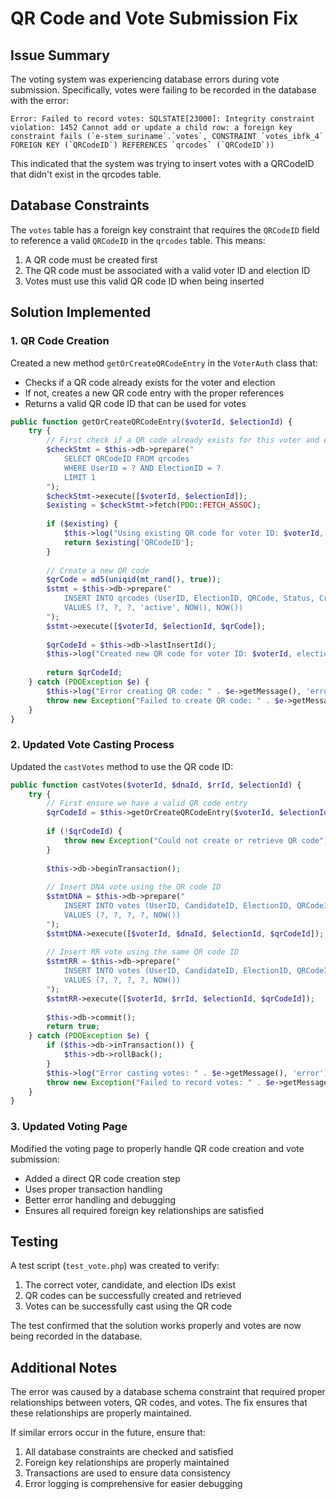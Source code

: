 # QR Code and Vote Submission Fix

## Issue Summary

The voting system was experiencing database errors during vote submission. Specifically, votes were failing to be recorded in the database with the error:

```
Error: Failed to record votes: SQLSTATE[23000]: Integrity constraint violation: 1452 Cannot add or update a child row: a foreign key constraint fails (`e-stem_suriname`.`votes`, CONSTRAINT `votes_ibfk_4` FOREIGN KEY (`QRCodeID`) REFERENCES `qrcodes` (`QRCodeID`))
```

This indicated that the system was trying to insert votes with a QRCodeID that didn't exist in the qrcodes table.

## Database Constraints

The `votes` table has a foreign key constraint that requires the `QRCodeID` field to reference a valid `QRCodeID` in the `qrcodes` table. This means:

1. A QR code must be created first
2. The QR code must be associated with a valid voter ID and election ID
3. Votes must use this valid QR code ID when being inserted

## Solution Implemented

### 1. QR Code Creation

Created a new method `getOrCreateQRCodeEntry` in the `VoterAuth` class that:
- Checks if a QR code already exists for the voter and election
- If not, creates a new QR code entry with the proper references
- Returns a valid QR code ID that can be used for votes

```php
public function getOrCreateQRCodeEntry($voterId, $electionId) {
    try {
        // First check if a QR code already exists for this voter and election
        $checkStmt = $this->db->prepare("
            SELECT QRCodeID FROM qrcodes 
            WHERE UserID = ? AND ElectionID = ?
            LIMIT 1
        ");
        $checkStmt->execute([$voterId, $electionId]);
        $existing = $checkStmt->fetch(PDO::FETCH_ASSOC);
        
        if ($existing) {
            $this->log("Using existing QR code for voter ID: $voterId, election: $electionId", 'info');
            return $existing['QRCodeID'];
        }
        
        // Create a new QR code
        $qrCode = md5(uniqid(mt_rand(), true));
        $stmt = $this->db->prepare("
            INSERT INTO qrcodes (UserID, ElectionID, QRCode, Status, CreatedAt, UpdatedAt)
            VALUES (?, ?, ?, 'active', NOW(), NOW())
        ");
        $stmt->execute([$voterId, $electionId, $qrCode]);
        
        $qrCodeId = $this->db->lastInsertId();
        $this->log("Created new QR code for voter ID: $voterId, election: $electionId, QR code ID: $qrCodeId", 'info');
        
        return $qrCodeId;
    } catch (PDOException $e) {
        $this->log("Error creating QR code: " . $e->getMessage(), 'error');
        throw new Exception("Failed to create QR code: " . $e->getMessage());
    }
}
```

### 2. Updated Vote Casting Process

Updated the `castVotes` method to use the QR code ID:

```php
public function castVotes($voterId, $dnaId, $rrId, $electionId) {
    try {
        // First ensure we have a valid QR code entry
        $qrCodeId = $this->getOrCreateQRCodeEntry($voterId, $electionId);
        
        if (!$qrCodeId) {
            throw new Exception("Could not create or retrieve QR code");
        }
        
        $this->db->beginTransaction();
        
        // Insert DNA vote using the QR code ID
        $stmtDNA = $this->db->prepare("
            INSERT INTO votes (UserID, CandidateID, ElectionID, QRCodeID, TimeStamp)
            VALUES (?, ?, ?, ?, NOW())
        ");
        $stmtDNA->execute([$voterId, $dnaId, $electionId, $qrCodeId]);
        
        // Insert RR vote using the same QR code ID
        $stmtRR = $this->db->prepare("
            INSERT INTO votes (UserID, CandidateID, ElectionID, QRCodeID, TimeStamp)
            VALUES (?, ?, ?, ?, NOW())
        ");
        $stmtRR->execute([$voterId, $rrId, $electionId, $qrCodeId]);
        
        $this->db->commit();
        return true;
    } catch (PDOException $e) {
        if ($this->db->inTransaction()) {
            $this->db->rollBack();
        }
        $this->log("Error casting votes: " . $e->getMessage(), 'error');
        throw new Exception("Failed to record votes: " . $e->getMessage());
    }
}
```

### 3. Updated Voting Page

Modified the voting page to properly handle QR code creation and vote submission:
- Added a direct QR code creation step
- Uses proper transaction handling
- Better error handling and debugging
- Ensures all required foreign key relationships are satisfied

## Testing

A test script (`test_vote.php`) was created to verify:
1. The correct voter, candidate, and election IDs exist
2. QR codes can be successfully created and retrieved
3. Votes can be successfully cast using the QR code

The test confirmed that the solution works properly and votes are now being recorded in the database.

## Additional Notes

The error was caused by a database schema constraint that required proper relationships between voters, QR codes, and votes. The fix ensures that these relationships are properly maintained.

If similar errors occur in the future, ensure that:
1. All database constraints are checked and satisfied
2. Foreign key relationships are properly maintained
3. Transactions are used to ensure data consistency
4. Error logging is comprehensive for easier debugging 